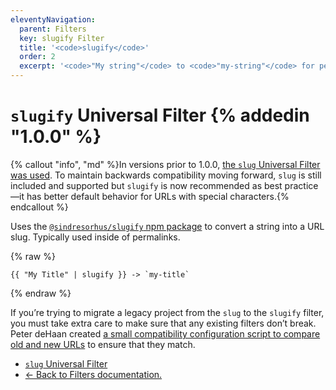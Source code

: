 ```yaml
---
eleventyNavigation:
  parent: Filters
  key: slugify Filter
  title: '<code>slugify</code>'
  order: 2
  excerpt: '<code>"My string"</code> to <code>"my-string"</code> for permalinks.'
---
```


# `slugify` Universal Filter {% addedin "1.0.0" %}

{% callout "info", "md" %}In versions prior to 1.0.0, [the `slug` Universal Filter was used](/docs/filters/slug/). To maintain backwards compatibility moving forward, `slug` is still included and supported but `slugify` is now recommended as best practice—it has better default behavior for URLs with special characters.{% endcallout %}

Uses the [`@sindresorhus/slugify` npm package](https://www.npmjs.com/package/@sindresorhus/slugify) to convert a string into a URL slug. Typically used inside of permalinks.

{% raw %}
```
{{ "My Title" | slugify }} -> `my-title`
```
{% endraw %}

If you’re trying to migrate a legacy project from the `slug` to the `slugify` filter, you must take extra care to make sure that any existing filters don’t break. Peter deHaan created [a small compatibility configuration script to compare old and new URLs](https://gist.github.com/zachleat/a58bc9e7273fc182a3c9c1234fee82c8) to ensure that they match.

* [`slug` Universal Filter](/docs/filters/slug/)
* [← Back to Filters documentation.](/docs/filters/)